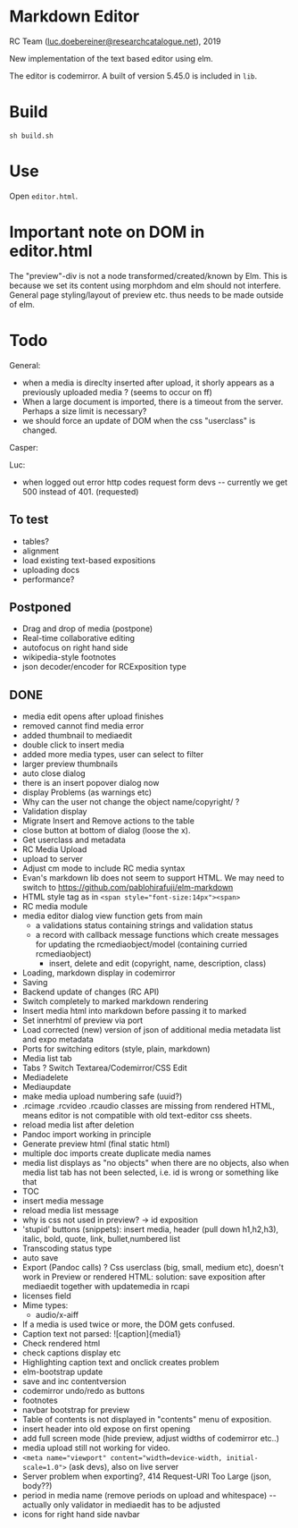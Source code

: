 # Markdown Editor

RC Team (luc.doebereiner@researchcatalogue.net), 2019

New implementation of the text based editor using elm.

The editor is codemirror. A built of version 5.45.0 is included in `lib`.

# Build

```
sh build.sh
```


# Use

Open `editor.html`.


# Important note on DOM in editor.html

The "preview"-div is not a node transformed/created/known by Elm. This
is because we set its content using morphdom and elm should not
interfere. General page styling/layout of preview etc.  thus needs to
be made outside of elm.

# Todo

General:
	

- when a media is direclty inserted after upload, it shorly appears as a previously uploaded media ? (seems to occur on ff)
- When a large document is imported, there is a timeout from the server. Perhaps a size limit is necessary?
- we should force an update of DOM when the css "userclass" is changed.


Casper:


Luc:

- when logged out error http codes request form devs -- currently we get 500 instead of 401. (requested) 


## To test
- tables?
- alignment
- load existing text-based expositions
- uploading docs
- performance?

## Postponed

- Drag and drop of media (postpone)
- Real-time collaborative editing
- autofocus on right hand side
- wikipedia-style footnotes
- json decoder/encoder for RCExposition type

## DONE

- media edit opens after upload finishes
- removed cannot find media error
- added thumbnail to mediaedit
- double click to insert media
- added more media types, user can select to filter 
- larger preview thumbnails
- auto close dialog
- there is an insert popover dialog now
- display Problems (as warnings etc)
- Why can the user not change the object name/copyright/ ?
- Validation display
- Migrate Insert and Remove actions to the table
- close button at bottom of dialog (loose the x).
- Get userclass and metadata
- RC Media Upload
- upload to server
- Adjust cm mode to include RC media syntax
- Evan's markdown lib does not seem to support HTML. We may need to
  switch to https://github.com/pablohirafuji/elm-markdown
- HTML style tag as in `<span style="font-size:14px"><span>`
- RC media module
- media editor dialog view function gets from main
  - a validations status containing strings and validation status
  - a record with callback message functions which create messages for updating the rcmediaobject/model
    (containing curried rcmediaobject)
    - insert, delete and edit (copyright, name, description, class)
- Loading, markdown display in codemirror
- Saving
- Backend update of changes (RC API)
- Switch completely to marked markdown rendering
- Insert media html into markdown before passing it to marked
- Set innerhtml of preview via port
- Load corrected (new) version of json of additional media metadata list and expo metadata
- Ports for switching editors (style, plain, markdown)
- Media list tab
- Tabs ? Switch Textarea/Codemirror/CSS Edit
- Mediadelete
- Mediaupdate
- make media upload numbering safe (uuid?)
- .rcimage .rcvideo .rcaudio classes are missing from rendered HTML, means editor is not compatible with old text-editor css sheets.
- reload media list after deletion
- Pandoc import working in principle
- Generate preview html (final static html)
- multiple doc imports create duplicate media names
- media list displays as "no objects" when there are no objects, also when media list tab has not been selected, i.e. id is wrong or something like that
- TOC
- insert media message
- reload media list message
- why is css not used in preview? -> id exposition
- 'stupid' buttons (snippets): insert media, header (pull down h1,h2,h3), italic, bold, quote, link, bullet,numbered list
- Transcoding status type
- auto save
- Export (Pandoc calls) 
? Css userclass (big, small, medium etc), doesn't work in Preview or rendered HTML: solution: save exposition after mediaedit together with updatemedia in rcapi
- licenses field
- Mime types:
  * audio/x-aiff
- If a media is used twice or more, the DOM gets confused.
- Caption text not parsed:  ![caption]{media1}
- Check rendered html
- check captions display etc
- Highlighting caption text and onclick creates problem
- elm-bootstrap update
- save and inc contentversion 
- codemirror undo/redo as buttons
- footnotes 
- navbar bootstrap for preview
- Table of contents is not displayed in "contents" menu of exposition.
- insert header into old expose on first opening
- add full screen mode (hide preview, adjust widths of codemirror etc..)
- media upload still not working for video.
- `<meta name="viewport" content="width=device-width, initial-scale=1.0">` (ask devs), also on live server
- Server problem when exporting?, 414 Request-URI Too Large (json, body??)
- period in media name (remove periods on upload and whitespace) -- actually only validator in mediaedit has to be adjusted
- icons for right hand side navbar